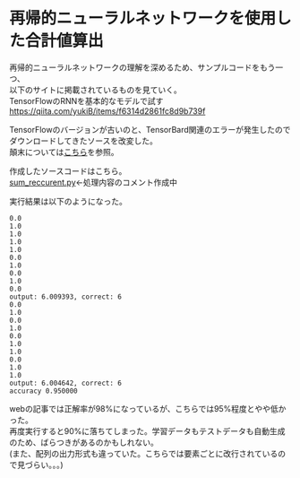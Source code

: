 # 再帰的ニューラルネットワークを使用した合計値算出

再帰的ニューラルネットワークの理解を深めるため、サンプルコードをもう一つ、  
以下のサイトに掲載されているものを見ていく。  
TensorFlowのRNNを基本的なモデルで試す  
https://qiita.com/yukiB/items/f6314d2861fc8d9b739f  

TensorFlowのバージョンが古いのと、TensorBard関連のエラーが発生したのでダウンロードしてきたソースを改変した。  
顛末については[こちら](/TensorFlow/05.1_SUM_debugging.md)を参照。

作成したソースコードはこちら。  
[sum_reccurent.py](../source/TF_SUM/sum_reccurent.py)←処理内容のコメント作成中  

実行結果は以下のようになった。  
~~~
0.0
1.0
1.0
1.0
1.0
0.0
1.0
0.0
1.0
0.0
output: 6.009393, correct: 6
0.0
1.0
0.0
1.0
0.0
1.0
1.0
0.0
1.0
1.0
output: 6.004642, correct: 6
accuracy 0.950000
~~~
webの記事では正解率が98%になっているが、こちらでは95%程度とやや低かった。  
再度実行すると90%に落ちてしまった。学習データもテストデータも自動生成のため、ばらつきがあるのかもしれない。  
(また、配列の出力形式も違っていた。こちらでは要素ごとに改行されているので見づらい。。。)  

